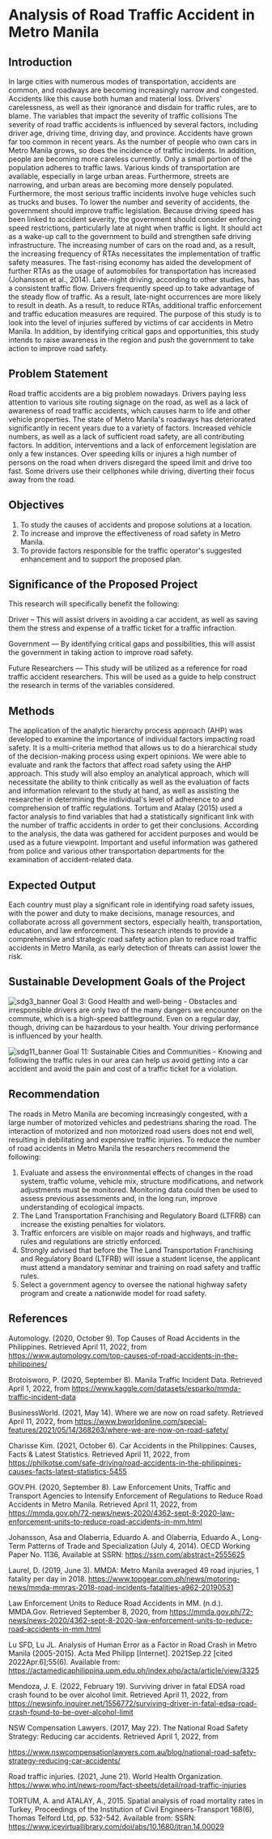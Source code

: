 # Analysis of Road Traffic Accident in Metro Manila
## Introduction
In large cities with numerous modes of transportation, accidents are common, and roadways are becoming increasingly narrow and congested. Accidents like this cause both human and material loss. Drivers' carelessness, as well as their ignorance and disdain for traffic rules, are to blame. The variables that impact the severity of traffic collisions The severity of road traffic accidents is influenced by several factors, including driver age, driving time, driving day, and province. Accidents have grown far too common in recent years. As the number of people who own cars in Metro Manila grows, so does the incidence of traffic incidents. In addition, people are becoming more careless currently. Only a small portion of the population adheres to traffic laws. Various kinds of transportation are available, especially in large urban areas. Furthermore, streets are narrowing, and urban areas are becoming more densely populated. Furthermore, the most serious traffic incidents involve huge vehicles such as trucks and buses. To lower the number and severity of accidents, the government should improve traffic legislation. Because driving speed has been linked to accident severity, the government should consider enforcing speed restrictions, particularly late at night when traffic is light. It should act as a wake-up call to the government to build and strengthen safe driving infrastructure. The increasing number of cars on the road and, as a result, the increasing frequency of RTAs necessitates the implementation of traffic safety measures. The fast-rising economy has aided the development of further RTAs as the usage of automobiles for transportation has increased (Johansson et al., 2014). Late-night driving, according to other studies, has a consistent traffic flow. Drivers frequently speed up to take advantage of the steady flow of traffic. As a result, late-night occurrences are more likely to result in death. As a result, to reduce RTAs, additional traffic enforcement and traffic education measures are required. The purpose of this study is to look into the level of injuries suffered by victims of car accidents in Metro Manila. In addition, by identifying critical gaps and opportunities, this study intends to raise awareness in the region and push the government to take action to improve road safety.
## Problem Statement
Road traffic accidents are a big problem nowadays. Drivers paying less attention to various site routing signage on the road, as well as a lack of awareness of road traffic accidents, which causes harm to life and other vehicle properties. The state of Metro Manila's roadways has deteriorated significantly in recent years due to a variety of factors. Increased vehicle numbers, as well as a lack of sufficient road safety, are all contributing factors. In addition, interventions and a lack of enforcement legislation are only a few instances. Over speeding kills or injures a high number of persons on the road when drivers disregard the speed limit and drive too fast. Some drivers use their cellphones while driving, diverting their focus away from the road.
## Objectives
1. To study the causes of accidents and propose solutions at a location.
2. To increase and improve the effectiveness of road safety in Metro Manila. 
3. To provide factors responsible for the traffic operator's suggested enhancement and to support the proposed plan. 
## Significance of the Proposed Project
This research will specifically benefit the following:

Driver – This will assist drivers in avoiding a car accident, as well as saving them the stress and expense of a traffic ticket for a traffic infraction.

Government — By identifying critical gaps and possibilities, this will assist the government in taking action to improve road safety.

Future Researchers — This study will be utilized as a reference for road traffic accident researchers. This will be used as a guide to help construct the research in terms of the variables considered.
## Methods
The application of the analytic hierarchy process approach (AHP) was developed to examine the importance of individual factors impacting road safety. It is a multi-criteria method that allows us to do a hierarchical study of the decision-making process using expert opinions. We were able to evaluate and rank the factors that affect road safety using the AHP approach. This study will also employ an analytical approach, which will necessitate the ability to think critically as well as the evaluation of facts and information relevant to the study at hand, as well as assisting the researcher in determining the individual's level of adherence to and comprehension of traffic regulations. Tortum and Atalay (2015) used a factor analysis to find variables that had a statistically significant link with the number of traffic accidents in order to get their conclusions. According to the analysis, the data was gathered for accident purposes and would be used as a future viewpoint. Important and useful information was gathered from police and various other transportation departments for the examination of accident-related data.
## Expected Output
Each country must play a significant role in identifying road safety issues, with the power and duty to make decisions, manage resources, and collaborate across all government sectors, especially health, transportation, education, and law enforcement. This research intends to provide a comprehensive and strategic road safety action plan to reduce road traffic accidents in Metro Manila, as early detection of threats can assist lower the risk.
## Sustainable Development Goals of the Project
![sdg3_banner](https://user-images.githubusercontent.com/103044343/172384856-7fe66dba-b68e-467f-a92f-4e8df8df90be.png)
Goal 3: Good Health and well-being -  Obstacles and irresponsible drivers are only two of the many dangers we encounter on the commute, which is a high-speed battleground. Even on a regular day, though, driving can be hazardous to your health. Your driving performance is influenced by your health.                   

![sdg11_banner](https://user-images.githubusercontent.com/103044343/172385308-4f4e0570-2b23-4c5c-b19a-deccabb99c8c.png)
Goal 11: Sustainable Cities and Communities - Knowing and following the traffic rules in our area can help us avoid getting into a car accident and avoid the pain and cost of a traffic ticket for a violation.
## Recommendation
  The roads in Metro Manila are becoming increasingly congested, with a large number of motorized vehicles and pedestrians sharing the road. The interaction of motorized and non motorized road users does not end well, resulting in debilitating and expensive traffic injuries.
  To reduce the number of road accidents in Metro Manila the researchers recommend the following:
1. Evaluate and assess the environmental effects of changes in the road system, traffic volume, vehicle mix, structure modifications, and network adjustments must be monitored. Monitoring data could then be used to assess previous assessments and, in the long run, improve understanding of ecological impacts.
2. The Land Transportation Franchising and Regulatory Board (LTFRB)  can increase the existing penalties for violators. 
3. Traffic enforcers are visible on major roads and highways, and traffic rules and regulations are strictly enforced. 
4. Strongly advised that before the The Land Transportation Franchising and Regulatory Board (LTFRB)  will issue a student license, the applicant must attend a mandatory seminar and training on road safety and traffic rules. 
5. Select a government agency to oversee the national highway safety program and create a nationwide model for road safety.

## References
Automology. (2020, October 9). Top Causes of Road Accidents in the Philippines. Retrieved April 11, 2022, from https://www.automology.com/top-causes-of-road-accidents-in-the-philippines/

 





  

Brotoisworo, P. (2020, September 8). Manila Traffic Incident Data. Retrieved April 1, 2022, from https://www.kaggle.com/datasets/esparko/mmda-traffic-incident-data

BusinessWorld. (2021, May 14). Where we are now on road safety. Retrieved April 11, 2022, from
https://www.bworldonline.com/special-features/2021/05/14/368263/where-we-are-now-on-road-safety/

Charisse Kim. (2021, October 6). Car Accidents in the Philippines: Causes, Facts & Latest Statistics. Retrieved April 11, 2022, from https://philkotse.com/safe-driving/road-accidents-in-the-philippines-causes-facts-latest-statistics-5455

GOV.PH. (2020, September 8). Law Enforcement Units, Traffic and Transport Agencies to Intensify Enforcement of Regulations to Reduce Road Accidents in Metro Manila. Retrieved April 11, 2022, from https://mmda.gov.ph/72-news/news-2020/4362-sept-8-2020-law-enforcement-units-to-reduce-road-accidents-in-mm.html

Johansson, Asa and Olaberria, Eduardo A. and Olaberria, Eduardo A., Long-Term Patterns of Trade and Specialization (July 4, 2014). OECD Working Paper No. 1136, Available at SSRN: https://ssrn.com/abstract=2555625

Laurel, D. (2019, June 3). MMDA: Metro Manila averaged 49 road injuries, 1 fatality per day in 2018. https://www.topgear.com.ph/news/motoring-news/mmda-mmras-2018-road-incidents-fatalities-a962-20190531

Law Enforcement Units to Reduce Road Accidents in MM. (n.d.). MMDA.Gov. Retrieved September 8, 2020, from https://mmda.gov.ph/72-news/news-2020/4362-sept-8-2020-law-enforcement-units-to-reduce-road-accidents-in-mm.html

Lu SFD, Lu JL. Analysis of Human Error as a Factor in Road Crash in Metro Manila (2005-2015). Acta Med Philipp [Internet]. 2021Sep.22 [cited 2022Apr.6];55(6). Available from: https://actamedicaphilippina.upm.edu.ph/index.php/acta/article/view/3325

Mendoza, J. E. (2022, February 19). Surviving driver in fatal EDSA road crash found to be over alcohol limit. Retrieved April 11, 2022, from https://newsinfo.inquirer.net/1556772/surviving-driver-in-fatal-edsa-road-crash-found-to-be-over-alcohol-limit

NSW Compensation Lawyers. (2017, May 22). The National Road Safety Strategy: Reducing car accidents. Retrieved April 1, 2022, from

https://www.nswcompensationlawyers.com.au/blog/national-road-safety-strategy-reducing-car-accidents/

Road traffic injuries. (2021, June 21). World Health Organization. https://www.who.int/news-room/fact-sheets/detail/road-traffic-injuries

TORTUM, A. and ATALAY, A., 2015. Spatial analysis of road mortality rates in Turkey, Proceedings of the Institution of Civil Engineers-Transport 168(6), Thomas Telford Ltd, pp. 532-542. Available from: SSRN: https://www.icevirtuallibrary.com/doi/abs/10.1680/jtran.14.00029
